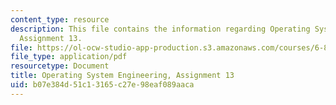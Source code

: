 ```yaml
---
content_type: resource
description: This file contains the information regarding Operating System Engineering,
  Assignment 13.
file: https://ol-ocw-studio-app-production.s3.amazonaws.com/courses/6-828-operating-system-engineering-fall-2012/b07e384d51c13165c27e98eaf089aaca_MIT6_828F12_assignment13.pdf
file_type: application/pdf
resourcetype: Document
title: Operating System Engineering, Assignment 13
uid: b07e384d-51c1-3165-c27e-98eaf089aaca
---
```

